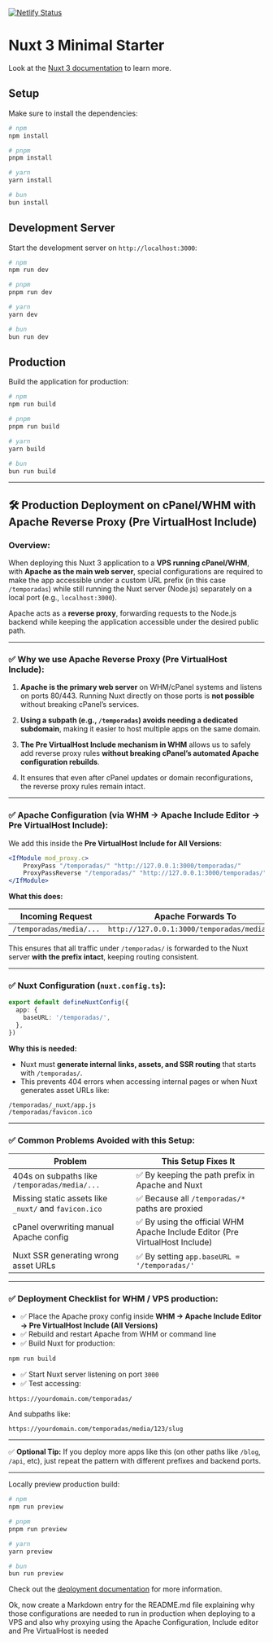 [![Netlify Status](https://api.netlify.com/api/v1/badges/be2b5bcd-2301-4e30-80f9-d62d07bfd4cf/deploy-status)](https://app.netlify.com/sites/animenew-seasons/deploys)
# Nuxt 3 Minimal Starter

Look at the [Nuxt 3 documentation](https://nuxt.com/docs/getting-started/introduction) to learn more.

## Setup

Make sure to install the dependencies:

```bash
# npm
npm install

# pnpm
pnpm install

# yarn
yarn install

# bun
bun install
```

## Development Server

Start the development server on `http://localhost:3000`:

```bash
# npm
npm run dev

# pnpm
pnpm run dev

# yarn
yarn dev

# bun
bun run dev
```

## Production

Build the application for production:

```bash
# npm
npm run build

# pnpm
pnpm run build

# yarn
yarn build

# bun
bun run build
```
---

## 🛠️ Production Deployment on cPanel/WHM with Apache Reverse Proxy (Pre VirtualHost Include)

### Overview:

When deploying this Nuxt 3 application to a **VPS running cPanel/WHM**, with **Apache as the main web server**, special configurations are required to make the app accessible under a custom URL prefix (in this case `/temporadas`) while still running the Nuxt server (Node.js) separately on a local port (e.g., `localhost:3000`).

Apache acts as a **reverse proxy**, forwarding requests to the Node.js backend while keeping the application accessible under the desired public path.

---

### ✅ Why we use Apache Reverse Proxy (Pre VirtualHost Include):

1. **Apache is the primary web server** on WHM/cPanel systems and listens on ports 80/443.
   Running Nuxt directly on those ports is **not possible** without breaking cPanel’s services.

2. **Using a subpath (e.g., `/temporadas`) avoids needing a dedicated subdomain**, making it easier to host multiple apps on the same domain.

3. **The Pre VirtualHost Include mechanism in WHM** allows us to safely add reverse proxy rules **without breaking cPanel’s automated Apache configuration rebuilds**.

4. It ensures that even after cPanel updates or domain reconfigurations, the reverse proxy rules remain intact.

---

### ✅ Apache Configuration (via WHM → Apache Include Editor → Pre VirtualHost Include):

We add this inside the **Pre VirtualHost Include for All Versions**:

```apache
<IfModule mod_proxy.c>
    ProxyPass "/temporadas/" "http://127.0.0.1:3000/temporadas/"
    ProxyPassReverse "/temporadas/" "http://127.0.0.1:3000/temporadas/"
</IfModule>
```

**What this does:**

| Incoming Request        | Apache Forwards To                           | Backend Receives        |
| ----------------------- | -------------------------------------------- | ----------------------- |
| `/temporadas/media/...` | `http://127.0.0.1:3000/temporadas/media/...` | `/temporadas/media/...` |

This ensures that all traffic under `/temporadas/` is forwarded to the Nuxt server **with the prefix intact**, keeping routing consistent.

---

### ✅ Nuxt Configuration (`nuxt.config.ts`):

```ts
export default defineNuxtConfig({
  app: {
    baseURL: '/temporadas/',
  },
})
```

**Why this is needed:**

* Nuxt must **generate internal links, assets, and SSR routing** that starts with `/temporadas/`.
* This prevents 404 errors when accessing internal pages or when Nuxt generates asset URLs like:

```
/temporadas/_nuxt/app.js
/temporadas/favicon.ico
```

---

### ✅ Common Problems Avoided with this Setup:

| Problem                                               | This Setup Fixes It                                                         |
| ----------------------------------------------------- | --------------------------------------------------------------------------- |
| 404s on subpaths like `/temporadas/media/...`         | ✅ By keeping the path prefix in Apache and Nuxt                             |
| Missing static assets like `_nuxt/` and `favicon.ico` | ✅ Because all `/temporadas/*` paths are proxied                             |
| cPanel overwriting manual Apache config               | ✅ By using the official WHM Apache Include Editor (Pre VirtualHost Include) |
| Nuxt SSR generating wrong asset URLs                  | ✅ By setting `app.baseURL = '/temporadas/'`                                 |

---

### ✅ Deployment Checklist for WHM / VPS production:

* ✅ Place the Apache proxy config inside **WHM → Apache Include Editor → Pre VirtualHost Include (All Versions)**
* ✅ Rebuild and restart Apache from WHM or command line
* ✅ Build Nuxt for production:

```bash
npm run build
```

* ✅ Start Nuxt server listening on port `3000`
* ✅ Test accessing:

```
https://yourdomain.com/temporadas/
```

And subpaths like:

```
https://yourdomain.com/temporadas/media/123/slug
```

---

✅ **Optional Tip:**
If you deploy more apps like this (on other paths like `/blog`, `/api`, etc), just repeat the pattern with different prefixes and backend ports.

---

Locally preview production build:

```bash
# npm
npm run preview

# pnpm
pnpm run preview

# yarn
yarn preview

# bun
bun run preview
```

Check out the [deployment documentation](https://nuxt.com/docs/getting-started/deployment) for more information.


Ok, now create a Markdown entry for the README.md file explaining why those configurations are needed to run in production when deploying to a VPS and also why proxying using the Apache Configuration, Include editor and Pre VirtualHost is needed